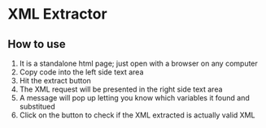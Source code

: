 # XML Extractor

## How to use

1. It is a standalone html page; just open with a browser on any computer
2. Copy code into the left side text area
3. Hit the extract button
4. The XML request will be presented in the right side text area
5. A message will pop up letting you know which variables it found and substitued
6. Click on the button to check if the XML extracted is actually valid XML
